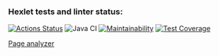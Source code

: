 ### Hexlet tests and linter status:
[![Actions Status](https://github.com/dariazem25/java-project-lvl4/workflows/hexlet-check/badge.svg)](https://github.com/dariazem25/java-project-lvl4/actions)
![Java CI](https://github.com/dariazem25/java-project-lvl4/workflows/Java%20CI/badge.svg)
[![Maintainability](https://api.codeclimate.com/v1/badges/00094d8d31ff283d0dd9/maintainability)](https://codeclimate.com/github/dariazem25/java-project-lvl4/maintainability)
[![Test Coverage](https://api.codeclimate.com/v1/badges/00094d8d31ff283d0dd9/test_coverage)](https://codeclimate.com/github/dariazem25/java-project-lvl4/test_coverage)


[Page analyzer](https://guarded-shelf-34066.herokuapp.com/)